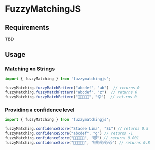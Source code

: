 # FuzzyMatchingJS

## Requirements

TBD

## Usage

### Matching on Strings
```javascript
import { fuzzyMatching } from 'fuzzymatchingjs';

fuzzyMatching.fuzzyMatchPattern("abcdef", "ab")  // returns 0
fuzzyMatching.fuzzyMatchPattern("abcdef", "z")  // returns 0
fuzzyMatching.fuzzyMatchPattern("🐶🐱🐶🐶🐶", "🐱")  // returns 0
```

### Providing a confidence level
```javascript
import { fuzzyMatching } from 'fuzzymatchingjs';

fuzzyMatching.confidenceScore("Stacee Lima", "SL") // returns 0.5
fuzzyMatching.confidenceScore("abcdef", "g") // returns -1
fuzzyMatching.confidenceScore("🐶🐱🐶🐶🐶", "🐱") // returns 0.001
fuzzyMatching.confidenceScore("🐶🐱🐶🐶🐶", "🐱🐱🐱🐱🐱") // returns 0.8
```